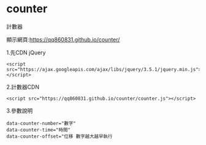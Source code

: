 # counter
計數器

顯示網頁:https://qq860831.github.io/counter/

1.先CDN jQuery
```
<script src="https://ajax.googleapis.com/ajax/libs/jquery/3.5.1/jquery.min.js"></script>
```

2.計數器CDN
```
<script src="https://qq860831.github.io/counter/counter.js"></script>
```

3.參數說明

```
data-counter-number="數字"
data-counter-time="時間"
data-counter-offset="位移 數字越大越早執行
```
